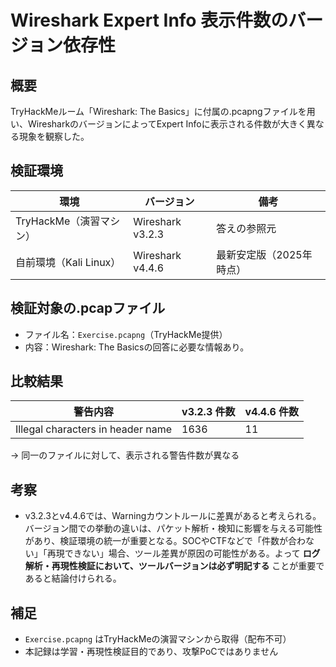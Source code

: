 # Wireshark Expert Info 表示件数のバージョン依存性
## 概要

TryHackMeルーム「Wireshark: The Basics」に付属の.pcapngファイルを用い、WiresharkのバージョンによってExpert Infoに表示される件数が大きく異なる現象を観察した。

##  検証環境

| 環境 | バージョン | 備考 |
|------|------------|------|
| TryHackMe（演習マシン） | Wireshark v3.2.3 | 答えの参照元 |
| 自前環境（Kali Linux） | Wireshark v4.4.6 | 最新安定版（2025年時点） |

##  検証対象の.pcapファイル

- ファイル名：`Exercise.pcapng`（TryHackMe提供）
- 内容：Wireshark: The Basicsの回答に必要な情報あり。

##  比較結果

| 警告内容 | v3.2.3 件数 | v4.4.6 件数 |
|----------|-------------|-------------|
| Illegal characters in header name | 1636 | 11 |

→ 同一のファイルに対して、表示される警告件数が異なる

##  考察

- v3.2.3とv4.4.6では、Warningカウントルールに差異があると考えられる。バージョン間での挙動の違いは、パケット解析・検知に影響を与える可能性があり、検証環境の統一が重要となる。SOCやCTFなどで「件数が合わない」「再現できない」場合、ツール差異が原因の可能性がある。よって **ログ解析・再現性検証において、ツールバージョンは必ず明記する** ことが重要であると結論付けられる。


##  補足

- `Exercise.pcapng` はTryHackMeの演習マシンから取得（配布不可）
- 本記録は学習・再現性検証目的であり、攻撃PoCではありません
